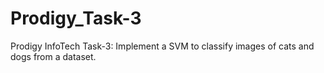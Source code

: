 # Prodigy_Task-3
Prodigy InfoTech Task-3: Implement a SVM to classify images of cats and dogs from a dataset.
